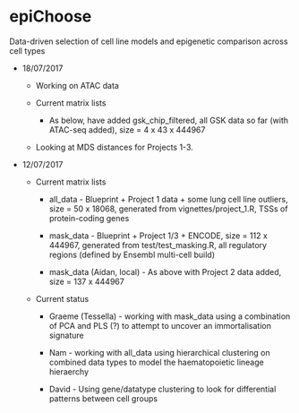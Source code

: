 # epiChoose
Data-driven selection of cell line models and epigenetic comparison across cell types

* 18/07/2017

	* Working on ATAC data
	
	* Current matrix lists
		
		* As below, have added gsk_chip_filtered, all GSK data so far (with ATAC-seq added), size = 4 x 43 x 444967
		
	* Looking at MDS distances for Projects 1-3.

* 12/07/2017

	* Current matrix lists

		* all_data - Blueprint + Project 1 data + some lung cell line outliers, size = 50 x 18068, generated from vignettes/project_1.R, TSSs of protein-coding genes
	
		* mask_data - Blueprint + Project 1/3 + ENCODE, size = 112 x 444967, generated from test/test_masking.R, all regulatory regions (defined by Ensembl multi-cell build) 

		* mask_data (Aidan, local) - As above with Project 2 data added, size = 137 x 444967
	
	* Current status
	
		* Graeme (Tessella) - working with mask_data using a combination of PCA and PLS (?) to attempt to uncover an immortalisation signature
		
		* Nam - working with all_data using hierarchical clustering on combined data types to model the haematopoietic lineage hieraerchy
		
		* David - Using gene/datatype clustering to look for differential patterns between cell groups
		
